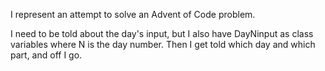I represent an attempt to solve an Advent of Code problem.

I need to be told about the day's input, but I also have DayNinput  as class variables where N is  the day number. Then I get told which day and which part, and off I go.